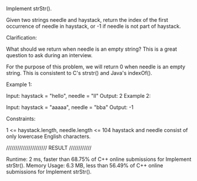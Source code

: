 Implement strStr().

Given two strings needle and haystack, return the index of the first occurrence of needle in haystack, or -1 if needle is not part of haystack.

Clarification:

What should we return when needle is an empty string? This is a great question to ask during an interview.

For the purpose of this problem, we will return 0 when needle is an empty string. This is consistent to C's strstr() and Java's indexOf().



Example 1:

Input: haystack = "hello", needle = "ll"
Output: 2
Example 2:

Input: haystack = "aaaaa", needle = "bba"
Output: -1


Constraints:

1 <= haystack.length, needle.length <= 104
haystack and needle consist of only lowercase English characters.




////////////////////// RESULT ////////////


Runtime: 2 ms, faster than 68.75% of C++ online submissions for Implement strStr().
Memory Usage: 6.3 MB, less than 56.49% of C++ online submissions for Implement strStr().